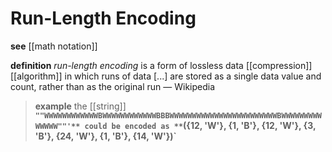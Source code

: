 # Run-Length Encoding

**see** [[math notation]]

**definition** _run-length encoding_ is a form of lossless data [[compression]] [[algorithm]] in which runs of data [...] are stored as a single data value and count, rather than as the original run &mdash; Wikipedia

> **example** the [[string]] **`""WWWWWWWWWWWWBWWWWWWWWWWWWBBBWWWWWWWWWWWWWWWWWWWWWWWWBWWWWWWWWWWWWWW""'** could be encoded as **`({12, 'W'}, {1, 'B'}, {12, 'W'}, {3, 'B'}, {24, 'W'}, {1, 'B'}, {14, 'W'})`**
